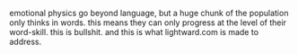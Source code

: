 emotional physics go beyond language, but a huge chunk of the population only thinks in words. this means they can only progress at the level of their word-skill. this is bullshit. and this is what lightward.com is made to address.
